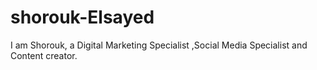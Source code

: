 # shorouk-Elsayed
 I am Shorouk, a Digital Marketing Specialist ,Social Media Specialist and Content creator.
